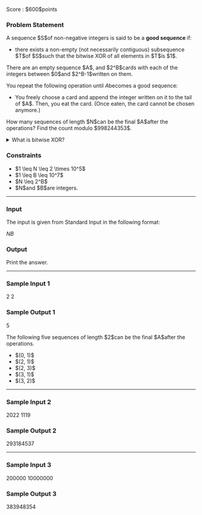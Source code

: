 
<div>

<span>

<span>

<p>
Score : $600$points
</p>

<div>

<section>

### **Problem Statement**

<p>
A sequence $S$of non-negative integers is said to be a 
<strong>
good sequence
</strong>
if:
</p>

<ul>

<li>
there exists a non-empty (not necessarily contiguous) subsequence $T$of $S$such that the bitwise XOR of all elements in $T$is $1$.
</li>

</ul>

<p>
There are an empty sequence $A$, and $2^B$cards with each of the integers between $0$and $2^B-1$written on them.

You repeat the following operation until $A$becomes a good sequence:
</p>

<ul>

<li>
You freely choose a card and append the integer written on it to the tail of $A$.  Then, you eat the card.  (Once eaten, the card cannot be chosen anymore.)
</li>

</ul>

<p>
How many sequences of length $N$can be the final $A$after the operations?  Find the count modulo $998244353$.
</p>

<details>

<summary>
What is bitwise XOR?
</summary>
The bitwise $\mathrm{XOR}$of non-negative integers $A$and $B$,  $A \oplus B$, is defined as follows.

<ul>

<li>
When $A \oplus B$is written in binary, the $k$-th lowest bit ($k \geq 0$) is $1$if exactly one of the $k$-th lowest bits of $A$and $B$is $1$, and $0$otherwise.
</li>

</ul>
For instance, $3 \oplus 5 = 6$(in binary: $011 \oplus 101 = 110$).


</details>

</section>

</div>

<div>

<section>

### **Constraints**

<ul>

<li>
$1 \leq N \leq 2 \times 10^5$
</li>

<li>
$1 \leq B \leq 10^7$
</li>

<li>
$N \leq 2^B$
</li>

<li>
$N$and $B$are integers.
</li>

</ul>

</section>

</div>

---

<div>

<div>

<section>

### **Input**

<p>
The input is given from Standard Input in the following format:
</p>

<div>

$N$$B$
</div>

</section>

</div>

<div>

<section>

### **Output**

<p>
Print the answer.
</p>

</section>

</div>

</div>

---

<div>

<section>

### **Sample Input 1**

<div>

2 2

</div>

</section>

</div>

<div>

<section>

### **Sample Output 1**

<div>

5

</div>

<p>
The following five sequences of length $2$can be the final $A$after the operations.
</p>

<ul>

<li>
$(0, 1)$
</li>

<li>
$(2, 1)$
</li>

<li>
$(2, 3)$
</li>

<li>
$(3, 1)$
</li>

<li>
$(3, 2)$
</li>

</ul>

</section>

</div>

---

<div>

<section>

### **Sample Input 2**

<div>

2022 1119

</div>

</section>

</div>

<div>

<section>

### **Sample Output 2**

<div>

293184537

</div>

</section>

</div>

---

<div>

<section>

### **Sample Input 3**

<div>

200000 10000000

</div>

</section>

</div>

<div>

<section>

### **Sample Output 3**

<div>

383948354

</div>

</section>

</div>

</span>

</span>

</div>
